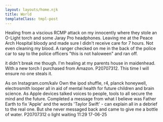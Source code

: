 ```yaml
---
layout: layouts/home.njk
title: World
templateClass: tmpl-post
---
```

Healing from a viscious RCMP attack on my innocently where they stole an O-Light torch and some Jaray Pro headphones. Leaving me at the Peace Arch Hospital bloody and made sure I didn't receive care for 7 hours. Not even cleaning my blood. A ranger checked on me in the back of the police car to say to the police officers "this is not haloween" and ran off.

it didn't break me though. I'm healing at my parents house in maidenhead. With a new torch I purchased from Amazon. P20707312. This time I will ensure no one steals it.

As on Instagram.com/kalv
Own the ipod shuffle, r4, planck honeywell, electrosmith looper all in aid of mental health for future children and brain science. As Apple devices talked voices to people, tools to all secure the mind and the future. Completed a message from what I believe was Father Earth to fix 'Apple' and the words 'Taylor Swift' - can explain all in a debrief to the real one. But she never messaged back and came to give me a bottle of water.
P20707312 o light waiting 11:29 17-06-25
